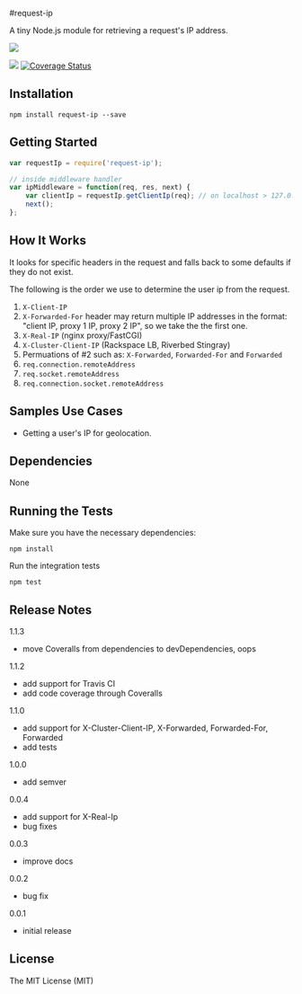 #request-ip

A tiny Node.js module for retrieving a request's IP address. 

![](https://nodei.co/npm/request-ip.png?downloads=true&cacheBust=2)

![](https://travis-ci.org/pbojinov/request-ip.svg?branch=master)
[![Coverage Status](https://coveralls.io/repos/pbojinov/request-ip/badge.svg)](https://coveralls.io/r/pbojinov/request-ip)

## Installation

    npm install request-ip --save
    
## Getting Started

```javascript
var requestIp = require('request-ip');

// inside middleware handler
var ipMiddleware = function(req, res, next) {
    var clientIp = requestIp.getClientIp(req); // on localhost > 127.0.0.1
    next();
};
```

## How It Works

It looks for specific headers in the request and falls back to some defaults if they do not exist.

The following is the order we use to determine the user ip from the request.

1. `X-Client-IP`  
2. `X-Forwarded-For` header may return multiple IP addresses in the format: "client IP, proxy 1 IP, proxy 2 IP", so we take the the first one.
3. `X-Real-IP` (nginx proxy/FastCGI)
5. `X-Cluster-Client-IP` (Rackspace LB, Riverbed Stingray)
6. Permuations of #2 such as: `X-Forwarded`, `Forwarded-For` and `Forwarded`
7. `req.connection.remoteAddress`
8. `req.socket.remoteAddress`
9. `req.connection.socket.remoteAddress`

## Samples Use Cases

* Getting a user's IP for geolocation.

## Dependencies

None

## Running the Tests

Make sure you have the necessary dependencies:

```
npm install
```

Run the integration tests

```
npm test
```

## Release Notes

1.1.3

* move Coveralls from dependencies to devDependencies, oops

1.1.2

* add support for Travis CI
* add code coverage through Coveralls

1.1.0

* add support for X-Cluster-Client-IP, X-Forwarded, Forwarded-For, Forwarded
* add tests

1.0.0

* add semver

0.0.4

* add support for X-Real-Ip
* bug fixes

0.0.3

* improve docs

0.0.2

* bug fix

0.0.1

* initial release

## License

The MIT License (MIT)
